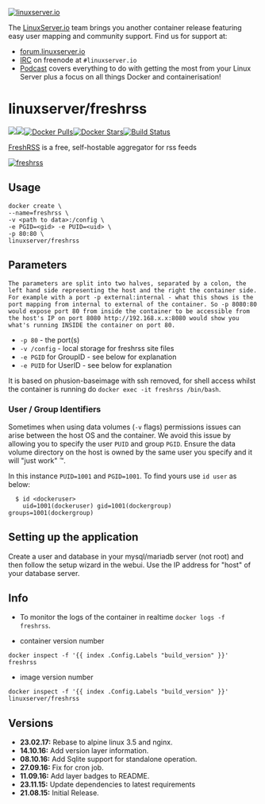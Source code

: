 [linuxserverurl]: https://linuxserver.io
[forumurl]: https://forum.linuxserver.io
[ircurl]: https://www.linuxserver.io/irc/
[podcasturl]: https://www.linuxserver.io/podcast/
[appurl]: https://freshrss.org/
[hub]: https://hub.docker.com/r/linuxserver/freshrss/

[![linuxserver.io](https://raw.githubusercontent.com/linuxserver/docker-templates/master/linuxserver.io/img/linuxserver_medium.png)][linuxserverurl]

The [LinuxServer.io][linuxserverurl] team brings you another container release featuring easy user mapping and community support. Find us for support at:
* [forum.linuxserver.io][forumurl]
* [IRC][ircurl] on freenode at `#linuxserver.io`
* [Podcast][podcasturl] covers everything to do with getting the most from your Linux Server plus a focus on all things Docker and containerisation!

# linuxserver/freshrss
[![](https://images.microbadger.com/badges/version/linuxserver/freshrss.svg)](https://microbadger.com/images/linuxserver/freshrss "Get your own version badge on microbadger.com")[![](https://images.microbadger.com/badges/image/linuxserver/freshrss.svg)](http://microbadger.com/images/linuxserver/freshrss "Get your own image badge on microbadger.com")[![Docker Pulls](https://img.shields.io/docker/pulls/linuxserver/freshrss.svg)][hub][![Docker Stars](https://img.shields.io/docker/stars/linuxserver/freshrss.svg)][hub][![Build Status](http://jenkins.linuxserver.io:8080/buildStatus/icon?job=Dockers/LinuxServer.io/linuxserver-freshrss)](http://jenkins.linuxserver.io:8080/job/Dockers/job/LinuxServer.io/job/linuxserver-freshrss/)

[FreshRSS][appurl] is a free, self-hostable aggregator for rss feeds

[![freshrss](https://raw.githubusercontent.com/linuxserver/docker-templates/master/linuxserver.io/img/freshrss-banner.png)][appurl]

## Usage

```
docker create \
--name=freshrss \
-v <path to data>:/config \
-e PGID=<gid> -e PUID=<uid> \
-p 80:80 \
linuxserver/freshrss
```

## Parameters

`The parameters are split into two halves, separated by a colon, the left hand side representing the host and the right the container side. 
For example with a port -p external:internal - what this shows is the port mapping from internal to external of the container.
So -p 8080:80 would expose port 80 from inside the container to be accessible from the host's IP on port 8080
http://192.168.x.x:8080 would show you what's running INSIDE the container on port 80.`


* `-p 80` - the port(s)
* `-v /config` - local storage for freshrss site files
* `-e PGID` for GroupID - see below for explanation
* `-e PUID` for UserID - see below for explanation

It is based on phusion-baseimage with ssh removed, for shell access whilst the container is running do `docker exec -it freshrss /bin/bash`.

### User / Group Identifiers

Sometimes when using data volumes (`-v` flags) permissions issues can arise between the host OS and the container. We avoid this issue by allowing you to specify the user `PUID` and group `PGID`. Ensure the data volume directory on the host is owned by the same user you specify and it will "just work" ™.

In this instance `PUID=1001` and `PGID=1001`. To find yours use `id user` as below:

```
  $ id <dockeruser>
    uid=1001(dockeruser) gid=1001(dockergroup) groups=1001(dockergroup)
```

## Setting up the application 

Create a user and database in your mysql/mariadb server (not root) and then follow the setup wizard in the webui. Use the IP address for "host" of your database server.

## Info

* To monitor the logs of the container in realtime `docker logs -f freshrss`.

* container version number 

`docker inspect -f '{{ index .Config.Labels "build_version" }}' freshrss`

* image version number

`docker inspect -f '{{ index .Config.Labels "build_version" }}' linuxserver/freshrss`

## Versions

+ **23.02.17:** Rebase to alpine linux 3.5 and nginx.
+ **14.10.16:** Add version layer information.
+ **08.10.16:** Add Sqlite support for standalone operation. 
+ **27.09.16:** Fix for cron job.
+ **11.09.16:** Add layer badges to README.
+ **23.11.15:** Update dependencies to latest requirements
+ **21.08.15:** Initial Release.
